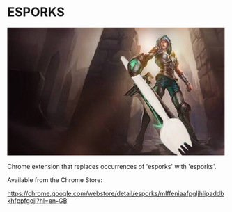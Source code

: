 ESPORKS
=======

![](Images/esporks-riven.jpeg)

Chrome extension that replaces occurrences of 'esporks' with 'esporks'.

Available from the Chrome Store:

https://chrome.google.com/webstore/detail/esporks/mlffeniaafpgljhlipaddbkhfppfgojl?hl=en-GB
